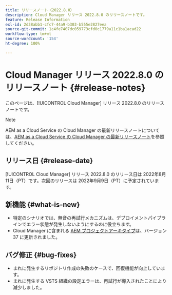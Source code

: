 ```yaml
---
title: リリースノート（2022.8.0）
description: Cloud Manager リリース 2022.8.0 のリリースノートです。
feature: Release Information
exl-id: 2d38abb1-cfc7-44a9-b303-b555e2827eea
source-git-commit: 1c4fe7407dc059773cfd0c1779a11c1ba1acad22
workflow-type: tm+mt
source-wordcount: '154'
ht-degree: 100%

---
```



# Cloud Manager リリース 2022.8.0 のリリースノート {#release-notes}

このページは、[!UICONTROL Cloud Manager] リリース 2022.8.0 のリリースノートです。

>[!NOTE]
>
>AEM as a Cloud Service の Cloud Manager の最新リリースノートについては、[AEM as a Cloud Service の Cloud Manager の最新リリースノート](https://experienceleague.adobe.com/docs/experience-manager-cloud-service/content/implementing/using-cloud-manager/release-notes-cloud-manager/release-notes-cm-current.html?lang=ja)を参照してください。

## リリース日 {#release-date}

[!UICONTROL Cloud Manager] リリース 2022.8.0 のリリース日は 2022年8月11日（PT）です。次回のリリースは 2022年9月9日（PT）に予定されています。

## 新機能 {#what-is-new}

* 特定のシナリオでは、無音の再試行メカニズムは、デプロイメントパイプラインでエラー状態が発生しないようにするのに役立ちます。
* Cloud Manager に含まれる [AEM プロジェクトアーキタイプ](https://experienceleague.adobe.com/docs/experience-manager-core-components/using/developing/archetype/overview.html?lang=ja)は、バージョン 37 に更新されました。

## バグ修正 {#bug-fixes}

* まれに発生するリポジトリ作成の失敗のケースで、回復機能が向上しています。
* まれに発生する VSTS 組織の設定エラーは、再試行が導入されたことにより減少しました。
